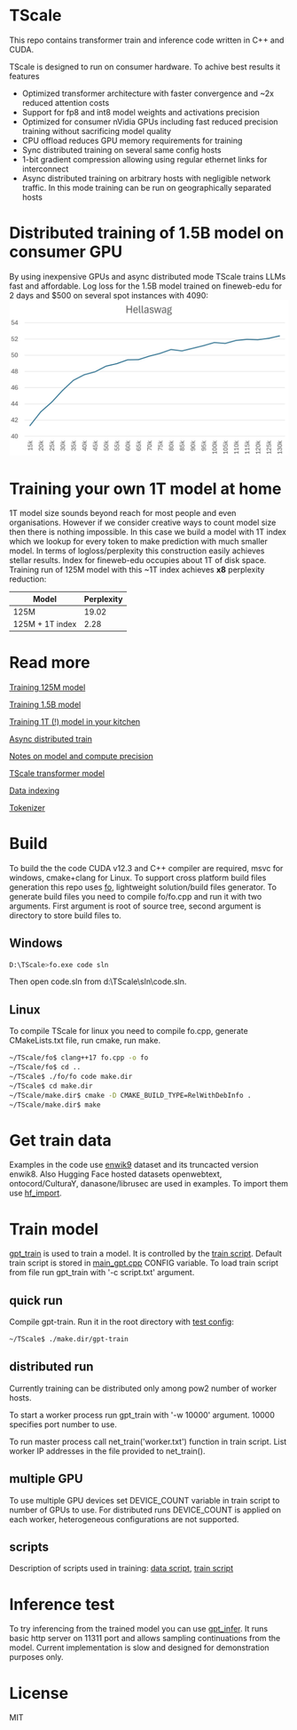 ﻿
# TScale

This repo contains transformer train and inference code written in C++ and CUDA.

TScale is designed to run on consumer hardware. To achive best results it features
- Optimized transformer architecture with faster convergence and ~2x reduced attention costs
- Support for fp8 and int8 model weights and activations precision
- Optimized for consumer nVidia GPUs including fast reduced precision training without sacrificing model quality
- CPU offload reduces GPU memory requirements for training
- Sync distributed training on several same config hosts
- 1-bit gradient compression allowing using regular ethernet links for interconnect
- Async distributed training on arbitrary hosts with negligible network traffic. In this mode training can be run on geographically separated hosts

# Distributed training of 1.5B model on consumer GPU

By using inexpensive GPUs and async distributed mode TScale trains LLMs fast and affordable. Log loss for the 1.5B model trained on fineweb-edu for 2 days and $500 on several spot instances with 4090:
![Nice train loss graph](/img/fed_hellaswag.png)

# Training your own 1T model at home

1T model size sounds beyond reach for most people and even organisations. However if we consider creative ways to count model size then there is nothing impossible. In this case we build a model with 1T index which we lookup for every token to make prediction with much smaller model. In terms of logloss/perplexity this construction easily achieves stellar results. Index for fineweb-edu occupies about 1T of disk space. Training run of 125M model with this ~1T index achieves **x8** perplexity reduction:

|Model|Perplexity|
|-----|-|
|125M |19.02|
|125M + 1T index|2.28|

# Read more

[Training 125M model](doc/125M_model.md)

[Training 1.5B model](doc/1.5B_model.md)

[Training 1T (!) model in your kitchen](doc/1T_model.md)

[Async distributed train](doc/fed.md)

[Notes on model and compute precision](doc/precision.md)

[TScale transformer model](doc/model.md)

[Data indexing](doc/lm_search.md)

[Tokenizer](doc/tokenizer.md)

# Build

To build the the code CUDA v12.3 and C++ compiler are required, msvc for windows,  cmake+clang for Linux. To support cross platform build files generation this repo uses [fo](doc/fo.md), lightweight solution/build files generator. To generate build files you need to compile fo/fo.cpp and run it with two arguments. First argument is root of source tree, second argument is directory to store build files to.

## Windows

```bash
D:\TScale>fo.exe code sln
```

Then open code.sln from d:\TScale\sln\code.sln.

## Linux

To compile TScale for linux you need to compile fo.cpp, generate CMakeLists.txt file, run cmake, run make.

```bash
~/TScale/fo$ clang++17 fo.cpp -o fo
~/TScale/fo$ cd ..
~/TScale$ ./fo/fo code make.dir
~/TScale$ cd make.dir
~/TScale/make.dir$ cmake -D CMAKE_BUILD_TYPE=RelWithDebInfo .
~/TScale/make.dir$ make
```

# Get train data

Examples in the code use [enwik9](https://mattmahoney.net/dc/textdata.html) dataset and its truncacted version enwik8. Also Hugging Face hosted datasets openwebtext, ontocord/CulturaY, danasone/librusec are used in examples. To import them use [hf_import](/hf_import/import.py).

# Train model

[gpt_train](/code/gpt/train) is used to train a model. It is controlled by the [train script](/doc/train_script.md). Default train script is stored in [main_gpt.cpp](/code/gpt/train/main_gpt.cpp) CONFIG variable. To load train script from file run gpt_train with '-c script.txt' argument. 

## quick run

Compile gpt-train. Run it in the root directory with [test config](/test.cfg):

```bash
~/TScale$ ./make.dir/gpt-train
```
 
## distributed run

Currently training can be distributed only among pow2 number of worker hosts. 

To start a worker process run gpt_train with '-w 10000' argument. 10000 specifies port number to use.

To run master process call net_train('worker.txt') function in train script. List worker IP addresses in the file provided to net_train().

## multiple GPU

To use multiple GPU devices set DEVICE_COUNT variable in train script to number of GPUs to use. For distributed runs DEVICE_COUNT is applied on each worker, heterogeneous configurations are not supported.

## scripts

Description of scripts used in training: [data script](doc/data_script.md), [train script](doc/train_script.md)


# Inference test

To try inferencing from the trained model you can use [gpt_infer](/code/gpt/infer). It runs basic http server on 11311 port and allows sampling continuations from the model. Current implementation is slow and designed for demonstration purposes only.

# License

MIT
